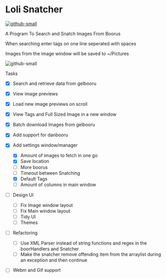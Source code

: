 # Loli Snatcher 
[![github-small](https://www.gnu.org/graphics/gplv3-with-text-136x68.png)](https://www.gnu.org/licenses/gpl-3.0)

A Program To Search  and Snatch Images From Boorus

When searching enter tags on one line seperated with spaces

Images from the image window will be saved to ~/Pictures 

![github-small](https://i.imgur.com/s0gX1N0.png)

Tasks
- [x] Search and retrieve data from gelbooru
- [x] View image previews
- [x] Load new image previews on scroll
- [x] View Tags and Full Sized Image in a new window
- [x] Batch download Images from gelbooru
- [x] Add support for danbooru
- [x] Add settings window/manager
    - [x] Amount of images to fetch in one go
    - [x] Save location
    - [ ] More boorus
    - [ ] Timeout between Snatching
    - [x] Default Tags
    - [ ] Amount of columns in main window
- [ ] Design UI
    - [ ] Fix Image window layout
    - [ ] Fix Main window layout
    - [ ] Tidy UI
    - [ ] Themes
- [ ] Refactoring
    - [ ] Use XML Parser instead of string functions and regex in the boorHandlers and Snatcher
    - [ ] Make the snatcher remove offending item from the arraylist during an exception and then continue
- [ ] Webm and Gif support

